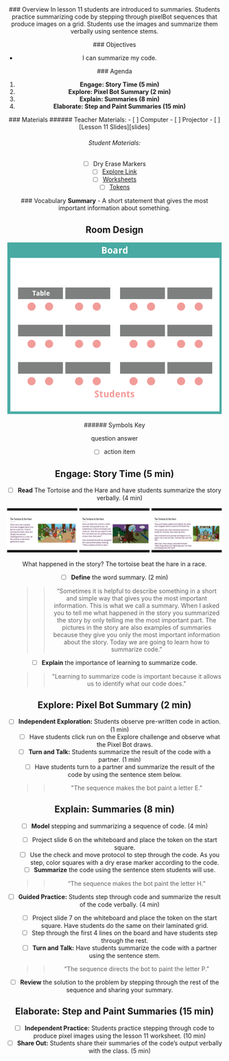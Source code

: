 <header class='header' title='Summarizing I' subtitle='Lesson 11'/>

<notable>
<iconp src='/icons/activity.png'>### Overview</iconp>
In lesson 11 students are introduced to summaries. Students practice summarizing code by stepping through pixelBot sequences that produce images on a grid. Students use the images and summarize them verbally using sentence stems.

<iconp src='/icons/objectives.png'>### Objectives</iconp>
- I can summarize my code.

<iconp src='/icons/agenda.png'>### Agenda</iconp>
1. **Engage: Story Time (5 min)**
1. **Explore: Pixel Bot Summary (2 min)**
1. **Explain: Summaries (8 min)**
1. **Elaborate: Step and Paint Summaries (15 min)**

<note>
<iconp src='/icons/materials.png'>### Materials</iconp>
###### Teacher Materials:
- [ ] Computer
- [ ] Projector
- [ ] [Lesson 11 Slides][slides]

###### Student Materials:
- [ ] Dry Erase Markers
- [ ] [Explore Link][link]
- [ ] [Worksheets][worksheet]
- [ ] [Tokens][token]

<iconp src='/icons/vocab.png'>### Vocabulary</iconp>
**Summary** - A short statement that gives the most important information about something.

</note>

<pagebreak/>

## Room Design

![room](./images/layout-tables.png)

<note borderLeft='2px solid green' mt='2em'>
###### Symbols Key

<iconp ml='1.65em' type='question'>question</iconp>
<iconp ml='1.65em' type='answer'>answer</iconp>
- [ ] action item
</note>

<pagebreak/>

## Engage: Story Time (5 min)
- [ ] **Read** The Tortoise and the Hare and have students summarize the story verbally. (4 min)

![tortoise](./images/slide-images.png)

<iconp type='question'>What happened in the story?</iconp>
<iconp type='answer'>The tortoise beat the hare in a race.</iconp>

- [ ] **Define** the word summary. (2 min)
	>> “Sometimes it is helpful to describe something in a short and simple way that gives you the most important information. This is what we call a summary. When I asked you to tell me what happened in the story you summarized the story by only telling me the most important part. The pictures in the story are also examples of summaries because they give you only the most important information about the story. Today we are going to learn how to summarize code.”

- [ ] **Explain** the importance of learning to summarize code.
	>> "Learning to summarize code is important because it allows us to identify what our code does."

## Explore: Pixel Bot Summary (2 min)
- [ ] **Independent Exploration:** Students observe pre-written code in action. (1 min)
	- [ ] Have students click run on the Explore challenge and observe what the Pixel Bot draws.
- [ ] **Turn and Talk:** Students summarize the result of the code with a partner. (1 min)
	- [ ] Have students turn to a partner and summarize the result of the code by using the sentence stem below.
	>> "The sequence makes the bot paint a letter E."

## Explain: Summaries (8 min)
- [ ] **Model** stepping and summarizing a sequence of code. (4 min)
	 - [ ] Project slide 6 on the whiteboard and place the token on the start square.
	 - [ ] Use the check and move protocol to step through the code. As you step, color squares with a dry erase marker according to the code.
	 - [ ] **Summarize** the code using the sentence stem students will use.
	 >> “The sequence makes the bot paint the letter H.”

- [ ] **Guided Practice:** Students step through code and summarize the result of the code verbally. (4 min)
	- [ ] Project slide 7 on the whiteboard and place the token on the start square. Have students do the same on their laminated grid.
	- [ ] Step through the first 4 lines on the board and have students step through the rest.
	- [ ] **Turn and Talk:** Have students summarize the code with a partner using the sentence stem.
	>> “The sequence directs the bot to paint the letter P.”

-  [ ] **Review** the solution to the problem by stepping through the rest of the sequence and sharing your summary.

## Elaborate: Step and Paint Summaries (15 min)
- [ ] **Independent Practice:** Students practice stepping through code to produce pixel images using the lesson 11 worksheet. (10 min)
- [ ] **Share Out:** Students share their summaries of the code’s output verbally with the class. (5 min)

</notable>

[slides]: https://docs.google.com/presentation/d/16PE8nacAWXxVLLD4ceMgj1Cz_GCG9cqgLQ84oUo3MZo/edit#slide=id.p
[link]: http://www.pixelbots.io/VYGL7
[worksheet]: https://drive.google.com/open?id=0B48_2vIyABioaDJvaE9zWEJRMnc
[token]: https://drive.google.com/open?id=0B48_2vIyABioWmsyY1hPSmpmMXM
